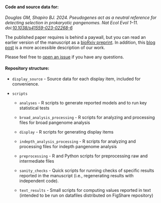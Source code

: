 #### Code and source data for:

_Douglas GM, Shapiro BJ. 2024. Pseudogenes act as a neutral reference for detecting selection in prokaryotic pangenomes. Nat Ecol Evol 1–11. doi:[10.1038/s41559-023-02268-6](https://doi.org/10.1038/s41559-023-02268-6)_

The published paper requires is behind a paywall, but you can read an earlier version of the manuscript as a [bioRxiv preprint](https://www.biorxiv.org/content/10.1101/2023.05.17.541134v2). In addition, this [blog post](https://communities.springernature.com/posts/using-degenerating-genes-to-understand-the-evolution-of-rare-intact-genes-across-bacteria) is a more accessible description of our work.

Please feel free to [open an issue](https://github.com/gavinmdouglas/pangenome_pseudogene_null/issues) if you have any questions.


#### Repository structure:

* `display_source` - Source data for each display item, included for convenience.

* `scripts`

	* `analyses` - R scripts to generate reported models and to run key statistical tests

	* `broad_analysis_processing` - R scripts for analyzing and processing files for broad pangenome analysis

	* `display` - R scripts for generating display items

	* `indepth_analysis_processing` - R scripts for analyzing and processing files for indepth pangenome analysis

	* `preprocessing` - R and Python scripts for preprocessing raw and intermediate files

	* `sanity_checks` - Quick scripts for running checks of specific results reported in the manuscript (i.e., regenerating results with independent code).

	* `text_results` - Small scripts for computing values reported in text (intended to be run on datafiles distributed on FigShare repository)

